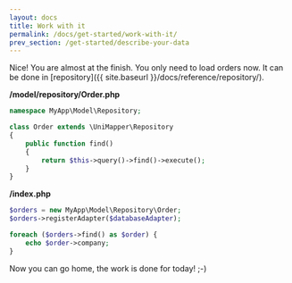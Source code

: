 ```yaml
---
layout: docs
title: Work with it
permalink: /docs/get-started/work-with-it/
prev_section: /get-started/describe-your-data
---
```


Nice! You are almost at the finish. You only need to load orders now. It can be done in [repository]({{ site.baseurl }}/docs/reference/repository/).

**/model/repository/Order.php**

~~~ php
namespace MyApp\Model\Repository;

class Order extends \UniMapper\Repository
{
    public function find()
    {
        return $this->query()->find()->execute();
    }
}
~~~

**/index.php**

~~~ php
$orders = new MyApp\Model\Repository\Order;
$orders->registerAdapter($databaseAdapter);

foreach ($orders->find() as $order) {
	echo $order->company;
}
~~~

Now you can go home, the work is done for today! ;-)